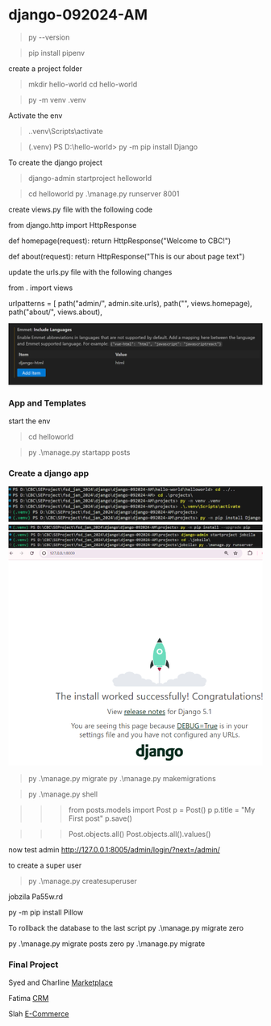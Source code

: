 # django-092024-AM

>py --version

>pip install pipenv

create a project folder 

>mkdir hello-world
>cd hello-world

>py -m venv .venv

Activate the env
>.\.venv\Scripts\activate

>(.venv) PS D:\hello-world> py -m pip install Django

To create the django project
>django-admin startproject helloworld

>cd helloworld
>py .\manage.py runserver 8001

create views.py file with the following code

from django.http import HttpResponse


def homepage(request):
    return HttpResponse("Welcome to CBC!")


def about(request):
    return HttpResponse("This is our about page text")


update the urls.py file with the following changes

from . import views

urlpatterns = [
    path("admin/", admin.site.urls),
    path("", views.homepage),
    path("about/", views.about),

![Emmit Include Languages](Assets/emmit.png)

### App and Templates

start the env

>cd helloworld

>py .\manage.py startapp posts

### Create a django app
![Step 1](/Assets/create-new-project-step1.png)
![Step 2](/Assets/create-new-project-step2.png)
![Step 3](/Assets/create-new-project-step3.png)
![Step 4](/Assets/create-new-project-step4.png)



>py .\manage.py migrate
>py .\manage.py makemigrations

>py .\manage.py shell 

>>> from posts.models import Post
>>> p = Post()
>>> p
>>> p.title = "My First post"
>>> p.save()

>>> Post.objects.all()
>>> Post.objects.all().values()


now test admin 
http://127.0.0.1:8005/admin/login/?next=/admin/


to create a super user

>py .\manage.py createsuperuser

jobzila
Pa55w.rd


py -m pip install Pillow

To rollback the database to the last script
py .\manage.py migrate <app name> zero

py .\manage.py migrate posts zero
py .\manage.py migrate


### Final Project

Syed and Charline
[Marketplace](https://www.freecodecamp.org/news/learn-django-by-building-a-marketplace/)


Fatima
[CRM](https://www.youtube.com/watch?v=t10QcFx7d5k&ab_channel=freeCodeCamp.org)

Slah
[E-Commerce]()
